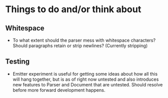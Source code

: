 # Things to do and/or think about

## Whitespace

* To what extent should the parser mess with whitespace characters? Should
  paragraphs retain or strip newlines? (Currently stripping)

## Testing

* Emitter experiment is useful for getting some ideas about how all this will
  hang together, but is as of right now untested and also introduces new
  features to Parser and Document that are untested. Should resolve before 
  more forward development happens.
